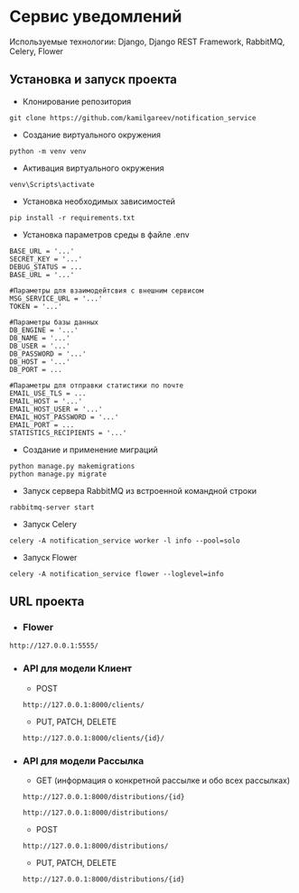 
# Сервис уведомлений

Используемые технологии: Django, Django REST Framework, RabbitMQ, Celery, Flower

## Установка и запуск проекта
 - Клонирование репозитория
````
git clone https://github.com/kamilgareev/notification_service
````
- Создание виртуального окружения
````
python -m venv venv
````
- Активация виртуального окружения
````
venv\Scripts\activate
````
- Установка необходимых зависимостей 
````
pip install -r requirements.txt
````
- Установка параметров среды в файле .env
````
BASE_URL = '...'
SECRET_KEY = '...'
DEBUG_STATUS = ...
BASE_URL = '...'

#Параметры для взаимодейтсвия с внешним сервисом
MSG_SERVICE_URL = '...'
TOKEN = '...'

#Параметры базы данных
DB_ENGINE = '...'
DB_NAME = '...'
DB_USER = '...'
DB_PASSWORD = '...'
DB_HOST = '...'
DB_PORT = ...

#Параметры для отправки статистики по почте
EMAIL_USE_TLS = ...
EMAIL_HOST = '...'
EMAIL_HOST_USER = '...'
EMAIL_HOST_PASSWORD = '...'
EMAIL_PORT = ...
STATISTICS_RECIPIENTS = '...'
````
- Создание и применение миграций
```
python manage.py makemigrations
python manage.py migrate
```
- Запуск сервера RabbitMQ из встроенной командной строки
```
rabbitmq-server start
```
- Запуск Celery
```
celery -A notification_service worker -l info --pool=solo
```
- Запуск Flower
```
celery -A notification_service flower --loglevel=info
```
## URL проекта
- ### Flower
```
http://127.0.0.1:5555/
```

- ### API для модели Клиент

    - POST
    ```
    http://127.0.0.1:8000/clients/
    ```
    - PUT, PATCH, DELETE
    ```
    http://127.0.0.1:8000/clients/{id}/
    ```
- ### API для модели Рассылка

    - GET (информация о конкретной рассылке и обо всех рассылках)
    ```
    http://127.0.0.1:8000/distributions/{id}
    ```
    ```
    http://127.0.0.1:8000/distributions/
    ```
    - POST
    ```
    http://127.0.0.1:8000/distributions/
    ```
    - PUT, PATCH, DELETE
    ```
    http://127.0.0.1:8000/distributions/{id}
    ```
